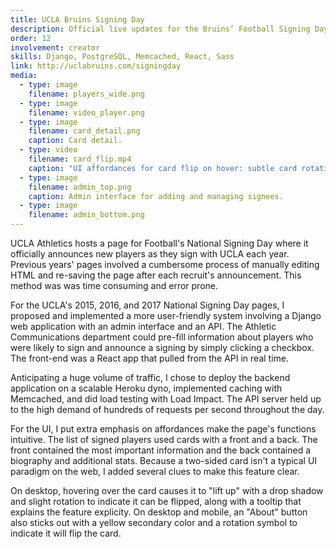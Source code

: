```yaml
---
title: UCLA Bruins Signing Day
description: Official live updates for the Bruins’ Football Signing Day
order: 12
involvement: creator
skills: Django, PostgreSQL, Memcached, React, Sass
link: http://uclabruins.com/signingday
media:
  - type: image
    filename: players_wide.png
  - type: image
    filename: video_player.png
  - type: image
    filename: card_detail.png
    caption: Card detail.
  - type: video
    filename: card_flip.mp4
    caption: "UI affordances for card flip on hover: subtle card rotation and drop shadow, changed cursor, tooltip."
  - type: image
    filename: admin_top.png
    caption: Admin interface for adding and managing signees.
  - type: image
    filename: admin_bottom.png
---
```


UCLA Athletics hosts a page for Football's National Signing Day where it officially announces new players as they sign with UCLA each year. Previous years' pages involved a cumbersome process of manually editing HTML and re-saving the page after each recruit's announcement. This method was was time consuming and error prone.

For the UCLA's 2015, 2016, and 2017 National Signing Day pages, I proposed and implemented a more user-friendly system involving a Django web application with an admin interface and an API. The Athletic Communications department could pre-fill information about players who were likely to sign and announce a signing by simply clicking a checkbox. The front-end was a React app that pulled from the API in real time.

Anticipating a huge volume of traffic, I chose to deploy the backend application on a scalable Heroku dyno, implemented caching with Memcached, and did load testing with Load Impact. The API server held up to the high demand of hundreds of requests per second throughout the day.

For the UI, I put extra emphasis on affordances make the page's functions intuitive. The list of signed players used cards with a front and a back. The front contained the most important information and the back contained a biography and additional stats. Because a two-sided card isn't a typical UI paradigm on the web, I added several clues to make this feature clear. 

On desktop, hovering over the card causes it to "lift up" with a drop shadow and slight rotation to indicate it can be flipped, along with a tooltip that explains the feature explicity. On desktop and mobile, an "About" button also sticks out with a yellow secondary color and a rotation symbol to indicate it will flip the card.